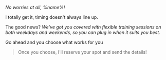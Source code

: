 *No worries at all\, %name%\!*

I totally get it\, timing doesn\'t always line up\.

The good news? *We\'ve got you covered with flexible training sessions on both weekdays and weekends\, so you can plug in when it suits you best\.*

Go ahead and you choose what works for you 

>Once you choose\, I\'ll reserve your spot and send the details\!
